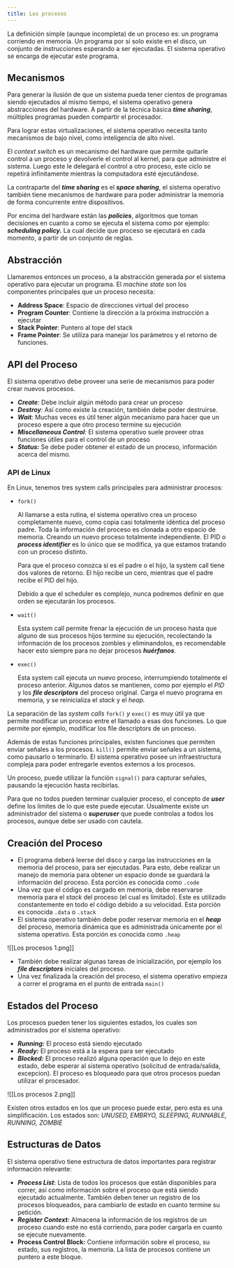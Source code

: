 ```yaml
---
title: Los procesos
---
```


La definición simple (aunque incompleta) de un proceso es: un programa corriendo en memoria. Un programa por si solo existe en el disco, un conjunto de instrucciones esperando a ser ejecutadas. El sistema operativo se encarga de ejecutar este programa.

## Mecanismos

Para generar la ilusión de que un sistema pueda tener cientos de programas siendo ejecutados al mismo tiempo, el sistema operativo genera abstracciones del hardware. A partir de la técnica básica ***time sharing***, múltiples programas pueden compartir el procesador.

Para lograr estas virtualizaciones, el sistema operativo necesita tanto mecanismos de bajo nivel, como inteligencia de alto nivel.

El *context switch* es un mecanismo del hardware que permite quitarle control a un proceso y devolverle el control al kernel, para que administre el sistema. Luego este le delegará el control a otro proceso, este ciclo se repetirá infinitamente mientras la computadora esté ejecutándose.

La contraparte del ***time sharing*** es el ***space sharing***, el sistema operativo también tiene mecanismos de hardware para poder administrar la memoria de forma concurrente entre dispositivos.

Por encima del hardware están las ***policies***, algoritmos que toman decisiones en cuanto a como se ejecuta el sistema como por ejemplo: ***scheduling policy.*** La cual decide que proceso se ejecutará en cada momento, a partir de un conjunto de reglas.

## Abstracción

Llamaremos entonces un proceso, a la abstracción generada por el sistema operativo para ejecutar un programa. El *machine state* son los componentes principales que un proceso necesita:

- **Address Space**: Espacio de direcciones virtual del proceso
- **Program Counter**: Contiene la dirección a la próxima instrucción a ejecutar
- **Stack Pointer**: Puntero al tope del stack
- **Frame Pointer**: Se utiliza para manejar los parámetros y el retorno de funciones.

## API del Proceso

El sistema operativo debe proveer una serie de mecanismos para poder crear nuevos procesos.

- ***Create**:* Debe incluir algún método para crear un proceso
- ***Destroy**:* Así como existe la creación, también debe poder destruirse.
- ***Wait**:* Muchas veces es útil tener algún mecanismo para hacer que un proceso espere a que otro proceso termine su ejecución
- ***Miscellaneous Control**:* El sistema operativo suele proveer otras funciones útiles para el control de un proceso
- ***Status:*** Se debe poder obtener el estado de un proceso, información acerca del mismo.

### API de Linux

En Linux, tenemos tres system calls principales para administrar procesos:

- `fork()`

	Al llamarse a esta rutina, el sistema operativo crea un proceso completamente nuevo, como copia casi totalmente idéntica del proceso padre. Toda la información del proceso es clonada a otro espacio de memoria. Creando un nuevo proceso totalmente independiente. El PID o ***process identifier*** es lo único que se modifica, ya que estamos tratando con un proceso distinto.

	Para que el proceso conozca si es el padre o el hijo, la system call tiene dos valores de retorno. El hijo recibe un cero, mientras que el padre recibe el PID del hijo.

	Debido a que el scheduler es complejo, nunca podremos definir en que orden se ejecutarán los procesos.

- `wait()`

	Esta system call permite frenar la ejecución de un proceso hasta que alguno de sus procesos hijos termine su ejecución, recolectando la información de los procesos zombies y eliminandolos, es recomendable hacer esto siempre para no dejar procesos ***huérfanos***.

- `exec()`

	Esta system call ejecuta un nuevo proceso, interrumpiendo totalmente el proceso anterior. Algunos datos se mantienen, como por ejemplo el *PID* y los ***file descriptors*** del proceso original. Carga el nuevo programa en memoria, y se reinicializa el *stack* y el *heap.*

La separación de las *system calls* `fork()` *y* `exec()` es muy útil ya que permite modificar un proceso entre el llamado a esas dos funciones. Lo que permite por ejemplo, modificar los file descriptors de un proceso.

Además de estas funciones principales, existen funciones que permiten enviar señales a los procesos. `kill()` permite enviar señales a un sistema, como pausarlo o terminarlo. El sistema operativo posee un infraestructura compleja para poder entregarle eventos externos a los procesos.

Un proceso, puede utilizar la función `signal()` para capturar señales, pausando la ejecución hasta recibirlas.

Para que no todos pueden terminar cualquier proceso, el concepto de ***user*** define los limites de lo que este puede ejecutar. Usualmente existe un administrador del sistema o ***superuser*** que puede controlas a todos los procesos, aunque debe ser usado con cautela.

## Creación del Proceso

- El programa deberá leerse del disco y carga las instrucciones en la memoria del proceso, para ser ejecutadas. Para esto, debe realizar un manejo de memoria para obtener un espacio donde se guardará la información del proceso. Esta porción es conocida como `.code`
- Una vez que el código es cargado en memoria, debe reservarse memoria para el *stack* del proceso (el cual es limitado). Este es utilizado constantemente en todo el código debido a su velocidad. Esta porción es conocida `.data` o `.stack`
- El sistema operativo también debe poder reservar memoria en el ***heap*** del proceso, memoria dinámica que es administrada únicamente por el sistema operativo. Esta porción es conocida como `.heap`

![[Los procesos 1.png]]

- También debe realizar algunas tareas de inicialización, por ejemplo los ***file descriptors*** iniciales del proceso.
- Una vez finalizada la creación del proceso, el sistema operativo empieza a correr el programa en el punto de entrada `main()`

## Estados del Proceso

Los procesos pueden tener los siguientes estados, los cuales son administrados por el sistema operativo:

- ***Running:*** El proceso está siendo ejecutado
- ***Ready:*** El proceso está a la espera para ser ejecutado
- ***Blocked:*** El proceso realizó alguna operación que lo dejo en este estado, debe esperar al sistema operativo (solicitud de entrada/salida, excepcion). El proceso es bloqueado para que otros procesos puedan utilizar el procesador.

![[Los procesos 2.png]]

Existen otros estados en los que un proceso puede estar, pero esta es una simplificación. Los estados son: *UNUSED, EMBRYO, SLEEPING, RUNNABLE, RUNNING, ZOMBIE*

## Estructuras de Datos

El sistema operativo tiene estructura de datos importantes para registrar información relevante:

- ***Process List***: Lista de todos los procesos que están disponibles para correr, así como información sobre el proceso que está siendo ejecutado actualmente. También deben tener un registro de los procesos bloqueados, para cambiarlo de estado en cuanto termine su petición.
- ***Register Context:*** Almacena la información de los registros de un proceso cuando este no está corriendo, para poder cargarla en cuanto se ejecute nuevamente.
- **Process Control Block:** Contiene información sobre el proceso, su estado, sus registros, la memoria. La lista de procesos contiene un puntero a este bloque.
